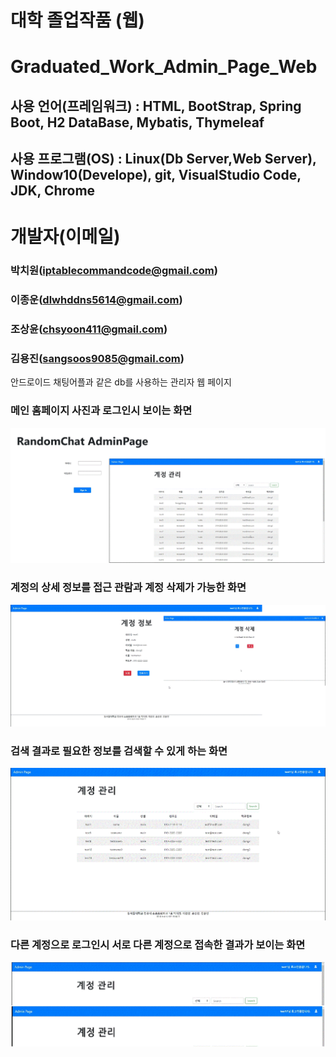 # 대학 졸업작품 (웹)
# Graduated_Work_Admin_Page_Web
## 사용 언어(프레임워크) : HTML, BootStrap, Spring Boot, H2 DataBase, Mybatis, Thymeleaf
## 사용 프로그램(OS) : Linux(Db Server,Web Server), Window10(Develope), git, VisualStudio Code, JDK, Chrome
# 개발자(이메일)
### 박치원(iptablecommandcode@gmail.com)
### 이종운(dlwhddns5614@gmail.com)
### 조상윤(chsyoon411@gmail.com)
### 김용진(sangsoos9085@gmail.com)


안드로이드 채팅어플과 같은 db를 사용하는 관리자 웹 페이지

### 메인 홈페이지 사진과 로그인시 보이는 화면
![메인 로그인](main.GIF)

### 계정의 상세 정보를 접근 관람과 계정 삭제가 가능한 화면
![계정 제어](account.GIF)

### 검색 결과로 필요한 정보를 검색할 수 있게 하는 화면
![검색 결과](search.GIF)

### 다른 계정으로 로그인시 서로 다른 계정으로 접속한 결과가 보이는 화면
![다른 계정 로그인](other_account.GIF)
